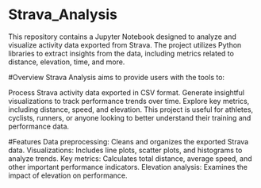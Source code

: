 # Strava_Analysis
This repository contains a Jupyter Notebook designed to analyze and visualize activity data exported from Strava. The project utilizes Python libraries to extract insights from the data, including metrics related to distance, elevation, time, and more.

#Overview
Strava Analysis aims to provide users with the tools to:

Process Strava activity data exported in CSV format.
Generate insightful visualizations to track performance trends over time.
Explore key metrics, including distance, speed, and elevation.
This project is useful for athletes, cyclists, runners, or anyone looking to better understand their training and performance data.

#Features
Data preprocessing: Cleans and organizes the exported Strava data.
Visualizations: Includes line plots, scatter plots, and histograms to analyze trends.
Key metrics: Calculates total distance, average speed, and other important performance indicators.
Elevation analysis: Examines the impact of elevation on performance.
